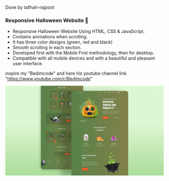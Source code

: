 Done by tallhah-rajpoot 
### Responsive Halloween Website 🎃

- Responsive Halloween Website Using HTML, CSS & JavaScript.
- Contains animations when scrolling.
- It has three color designs (green, red and black)
- Smooth scrolling in each section.
- Developed first with the Mobile First methodology, then for desktop.
- Compatible with all mobile devices and with a beautiful and pleasant user interface.

inspire my "Bedimcode" and here his youtube channel link "https://www.youtube.com/c/Bedimcode"

![halloween](/preview.png)
